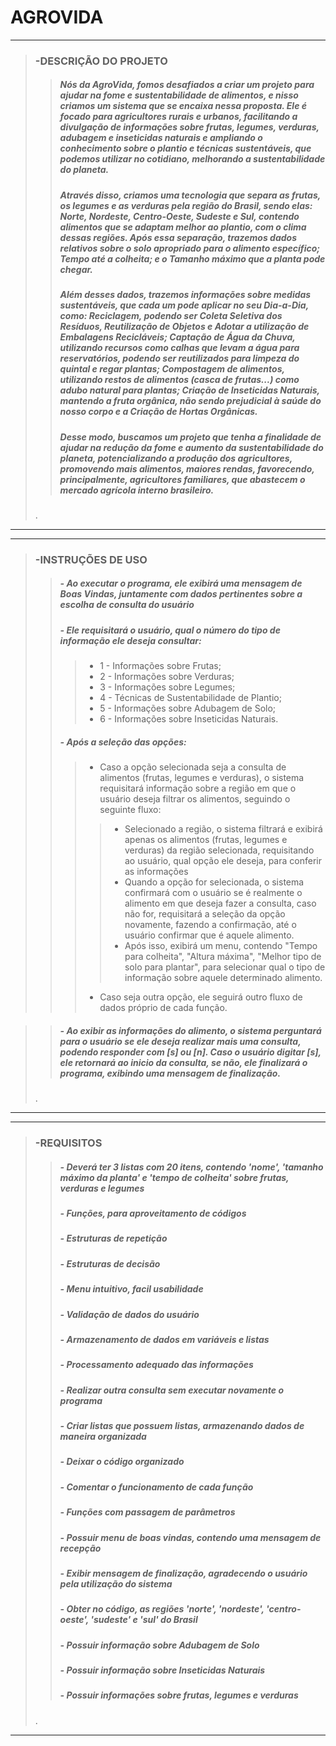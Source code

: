 # AGROVIDA
____
> ### -**DESCRIÇÃO DO PROJETO**
>> ##### Nós da AgroVida, fomos desafiados a criar um projeto para ajudar na fome e sustentabilidade de alimentos, e nisso criamos um sistema que se encaixa nessa proposta. Ele é focado para agricultores rurais e urbanos, facilitando a divulgação de informações sobre frutas, legumes, verduras, adubagem e inseticidas naturais e ampliando o conhecimento sobre o plantio e técnicas sustentáveis, que podemos utilizar no cotidiano, melhorando a sustentabilidade do planeta.
>> ##### Através disso, criamos uma tecnologia que separa as frutas, os legumes e as verduras pela região do Brasil, sendo elas: Norte, Nordeste, Centro-Oeste, Sudeste e Sul, contendo alimentos que se adaptam melhor ao plantio, com o clima dessas regiões. Após essa separação, trazemos dados relativos sobre o solo apropriado para o alimento específico; Tempo até a colheita; e o Tamanho máximo que a planta pode chegar.
>> ##### Além desses dados, trazemos informações sobre medidas sustentáveis, que cada um pode aplicar no seu Dia-a-Dia, como: Reciclagem, podendo ser Coleta Seletiva dos Resíduos, Reutilização de Objetos e Adotar a utilização de Embalagens Recicláveis; Captação de Água da Chuva, utilizando recursos como calhas que levam a água para reservatórios, podendo ser reutilizados para limpeza do quintal e regar plantas; Compostagem de alimentos, utilizando restos de alimentos (casca de frutas...) como adubo natural para plantas; Criação de Inseticidas Naturais, mantendo a fruta orgânica, não sendo prejudicial à saúde do nosso corpo e a Criação de Hortas Orgânicas.
>> ##### Desse modo, buscamos um projeto que tenha a finalidade de ajudar na redução da fome e aumento da sustentabilidade do planeta, potencializando a produção dos agricultores, promovendo mais alimentos, maiores rendas, favorecendo, principalmente, agricultores familiares, que abastecem o mercado agrícola interno brasileiro.
>.
____
____
> ### -**INSTRUÇÕES DE USO**
>> ##### - Ao executar o programa, ele exibirá uma mensagem de Boas Vindas, juntamente com dados pertinentes sobre a escolha de consulta do usuário
>> ##### - Ele requisitará o usuário, qual o número do tipo de informação ele deseja consultar:
>>> - 1 - Informações sobre Frutas;
>>> - 2 - Informações sobre Verduras;
>>> - 3 - Informações sobre Legumes;
>>> - 4 - Técnicas de Sustentabilidade de Plantio;
>>> - 5 - Informações sobre Adubagem de Solo;
>>> - 6 - Informações sobre Inseticidas Naturais.
>> ##### - Após a seleção das opções:
>>> - Caso a opção selecionada seja a consulta de alimentos (frutas, legumes e verduras), o sistema requisitará informação sobre a região em que o usuário deseja filtrar os alimentos, seguindo o seguinte fluxo:
>>>>    - Selecionado a região, o sistema filtrará e exibirá apenas os alimentos (frutas, legumes e verduras) da região selecionada, requisitando ao usuário, qual opção ele deseja, para conferir as informações
>>>>    - Quando a opção for selecionada, o sistema confirmará com o usuário se é realmente o alimento em que deseja fazer a consulta, caso não for, requisitará a seleção da opção novamente, fazendo a confirmação, até o usuário confirmar que é aquele alimento.
>>>>    - Após isso, exibirá um menu, contendo "Tempo para colheita", "Altura máxima", "Melhor tipo de solo para plantar", para selecionar qual o tipo de informação sobre aquele determinado alimento.
>>> - Caso seja outra opção, ele seguirá outro fluxo de dados próprio de cada função.

>> ##### - Ao exibir as informações do alimento, o sistema perguntará para o usuário se ele deseja realizar mais uma consulta, podendo responder com [s] ou [n]. Caso o usuário digitar [s], ele retornará ao inicio da consulta, se não, ele finalizará o programa, exibindo uma mensagem de finalização.
>.
____
____
> ### -**REQUISITOS**
>> ##### - Deverá ter 3 listas com 20 itens, contendo 'nome', 'tamanho máximo da planta' e 'tempo de colheita' sobre frutas, verduras e legumes
>> ##### - Funções, para aproveitamento de códigos
>> ##### - Estruturas de repetição
>> ##### - Estruturas de decisão
>> ##### - Menu intuitivo, facil usabilidade
>> ##### - Validação de dados do usuário
>> ##### - Armazenamento de dados em variáveis e listas
>> ##### - Processamento adequado das informações
>> ##### - Realizar outra consulta sem executar novamente o programa
>> ##### - Criar listas que possuem listas, armazenando dados de maneira organizada
>> ##### - Deixar o código organizado
>> ##### - Comentar o funcionamento de cada função
>> ##### - Funções com passagem de parâmetros
>> ##### - Possuir menu de boas vindas, contendo uma mensagem de recepção
>> ##### - Exibir mensagem de finalização, agradecendo o usuário pela utilização do sistema
>> ##### - Obter no código, as regiões 'norte', 'nordeste', 'centro-oeste', 'sudeste' e 'sul' do Brasil
>> ##### - Possuir informação sobre Adubagem de Solo
>> ##### - Possuir informação sobre Inseticidas Naturais
>> ##### - Possuir informações sobre frutas, legumes e verduras
>.
_____
